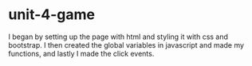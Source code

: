 # unit-4-game 
I began by setting up the page with html and styling it with css and bootstrap. I then created the global variables in javascript and made my functions, and lastly I made the click events.
